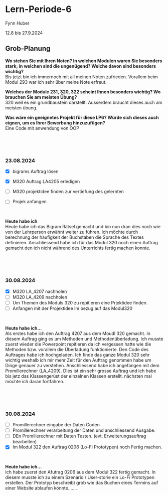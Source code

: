 # Lern-Periode-6

Fynn Huber

12.8 bis 27.9.2024

## Grob-Planung

 **Wo stehen Sie mit Ihren Noten? In welchen Modulen waren Sie besonders stark; in welchen sind die ungenügend? Welche davon sind besonders wichtig?**                
   Bis jetzt bin ich immernoch mit all meinen Noten zufrieden. Vorallem beim Modul 293 war ich sehr über meine Note erfreut.
   
 **Welches der Module 231, 320, 322 scheint Ihnen besonders wichtig? Wo brauchen Sie am meisten Übung?**                       
   320 weil es ein grundbaustein darstellt. Ausserdem braucht dieses auch am meisten übung.
   
 **Was wäre ein geeignetes Projekt für diese LP6? Würde sich dieses auch eignen, um es Ihrer Bewerbung hinzuzufügen?**                     
   Eine Code mit anwendung von OOP   

 &nbsp;
 
 &nbsp;

### 23.08.2024

- [x] bigrams Auftrag lösen       
- [x] M320 Auftrag LA4205 erledigen 
- [ ] M320 projektidee finden zur vertiefung des gelernten
- [ ] Projek anfangen
      
      
&nbsp;

**Heute habe ich**                                                                              
Heute habe ich das Bigram Rätsel gemacht und bin nun dran dies noch wie von der Lehrperson erwähnt weiter zu führen. Ich möchte durch berechnung der häufigkeit der Buchstaben die Sprache des Textes definieren. Anschliessend habe ich für das Modul 320 noch einen Auftrag gemacht den ich nicht während des Unterrichts fertig machen konnte.

 &nbsp;
 
 &nbsp;

### 30.08.2024

- [x] M320 LA_4207 nachholen       
- [ ] M320 LA_4209 nachholen
- [ ] Um Themen des Moduls 320 zu repitieren eine Prjektidee finden.
- [ ] Anfangen mit der Projektidee im bezug auf das Modul320
      
&nbsp;

**Heute habe ich...**         
Als erstes habe ich den Auftrag 4207 aus dem Moudl 320 gemacht. In diesem Auftrag ging es um Methoden und Methodenüberladung. Ich musste zuerst wieder die Powerpoint repitieren da ich vergessen hatte wie die Methoden bzw. vorallem die Überladung funktionierte. Den Code des Auftrages habe ich hochgeladen.  Ich finde das ganze Modul 320 sehr wichtig weshalb ich mir mehr Zeit für den Auftrag genommen habe um Dinge genauer zu verstehen. Anschliessend habe ich angefangen mit dem Promillerechner (LA_4209). DIes ist ein sehr grosse Auftrag und ich habe bis jetz das Klassengerüst der einzelnen Klassen erstellt. nächsten mal möchte ich daran fortfahren.

 &nbsp;
 
 &nbsp;

### 30.08.2024
    
- [ ] Promillerechner eingabe der Daten Coden
- [ ] Promillerechner verarbeitung der Daten und anschliessend Ausgabe.
- [ ] DEn Promillerechner mit Daten Testen. (evt. Erweiterungsauftrag bearbeiten)
- [x]  Im Modul 322 den Auftrag 0206 (Lo-Fi Prototypen) noch Fertig machen.
      
&nbsp;

**Heute habe ich...**                
Ich habe zuerst den Afutrag 0206 aus dem Modul 322 fertig gemacht. In diesem musste ich zu einem Szenario / User-storie ein Lo-Fi Prototypen erstellen. Der Prototyp beschreibt grob wie das Buchen eines Termins auf einer Website ablaufen könnte.
.....
